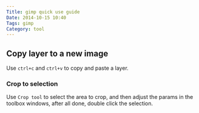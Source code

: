 ```yaml
---
Title: gimp quick use guide
Date: 2014-10-15 10:40
Tags: gimp
Category: tool 
---
```


## Copy layer to a new image

Use `ctrl+c` and `ctrl+v` to copy and paste a layer.


### Crop to selection

Use `Crop tool` to select the area to crop, and then adjust the params in the toolbox windows, after
all done, double click the selection.
